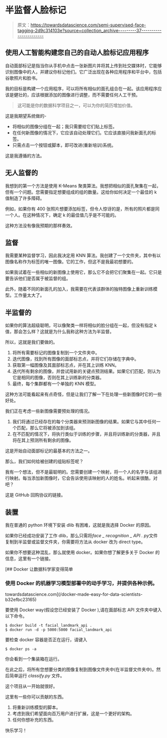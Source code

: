 # 半监督人脸标记

> 原文：<https://towardsdatascience.com/semi-supervised-face-tagging-2d9c314103e?source=collection_archive---------37----------------------->

## 使用人工智能构建您自己的自动人脸标记应用程序

自动面部标记是指当你从手机中点击一张新图片并将其上传到社交媒体时，它能够识别图像中的人，并建议你标记他们。它广泛出现在各种应用程序和平台中，包括谷歌照片和脸书。

我的目标是构建一个应用程序，可以将所有相似的面孔组合在一起。该应用程序应该是健壮的，应该根据添加的图像进行调整，而不需要任何人工干预。

> 这可能是你的数据科学项目之一，可以为你的简历增加价值。

这是我期望系统做的-

*   将相似的图像分组在一起；我只需要给它们贴上标签。
*   在任何新图像的情况下，它应该自动处理它们。它应该直接问我新面孔的标签。
*   只需点击一个按钮或脚本，即可改进(重新培训)系统。

这是我遵循的方法。

## 无人监督的

我想到的第一个方法是使用 K-Means 聚类算法。我想把相似的面孔聚集在一起，但有一个问题。您需要指定想要组成的组的数量。这给你如何决定一个最佳的 k 值制造了许多障碍。

例如，如果你有 400 张照片想要添加标签，但令人惊讶的是，所有的照片都是同一个人。在这种情况下，确定 k 的最佳值几乎是不可能的。

这种方法没有像我预期的那样奏效。

## 监督

我需要某种监督学习，因此我决定用 KNN 算法。我创建了一个文件夹，其中有以图像名称作为标签的唯一图像。它的工作，但这不是我最初想要的。

如果我试着在一些相似的新图像上使用它，那么它不会把它们聚集在一起。它只是要告诉他们是否属于被监督的组。

此外，随着不同的新面孔的加入，我需要在代表该群体的独特图像上重新训练模型。工作量太大了。

## 半监督的

如果你的算法超级聪明，可以像聚类一样将相似的脸分组在一起，但没有指定 k 值，那会怎么样？这就是为什么我称这种方法为半监督。

所以，这就是我们要做的。

1.  将所有需要标记的图像复制到一个文件夹中。
2.  迭代图像，找到所有图像的面部标志点，并将它们存储在字典中。
3.  获取第一幅图像及其面部标志点，并在其上训练 KNN。
4.  迭代所有剩余的图像，并尝试用新的关键点预测结果。如果它们匹配，则认为它是相同的图像，否则在其上训练新的分类器。
5.  最终，每个集群都有一个单独的 KNN 模型。

这种方法可能看起来有点奇怪，但是让我们了解一下在处理一些新图像时它的一些好处。

我们正在考虑一些新图像需要预处理的情况。

1.  我们将通过已经存在的每个分类器来预测新图像的结果。如果它与其中任何一个匹配，那么它将被添加到该组。
2.  在不匹配的情况下，将执行类似于训练的步骤，并且将训练新的分类器，并且将在其上预测所有剩余的图像。

这是开始自动面部标记的最基本的方法之一。

那么，我们如何给被创建的组贴标签呢？

我有一个想法，但不是最聪明的。您需要创建一个映射，将一个人的名字与该组进行映射。每当添加新图像时，它会告诉使用该映射的人的姓名。听起来很酷，对吧？

这是 GitHub 回购协议的链接。

## 装置

我在普通的 python 环境下安装 dlib 有困难，这就是我选择 Docker 的原因。

如果你已经成功安装了工作 dlib，那么只需将*face _ recognition _ API . py*文件复制到半监督或监督文件夹，你需要将方法从 docker 改为 direct type。

如果你不想要这种混乱，那么就使用 docker。如果你想了解更多关于 Docker 的信息，这里有一个链接。

[](/docker-made-easy-for-data-scientists-b32efbc23165) [## Docker 让数据科学家变得简单

### 使用 Docker 的机器学习模型部署中的动手学习，并提供各种示例。

towardsdatascience.com](/docker-made-easy-for-data-scientists-b32efbc23165) 

要使用 Docker way(假设您已经安装了 Docker ),请在面部标志 API 文件夹中键入以下命令。

```
$ docker build -t facial_landmark_api .
$ docker run -d -p 5000:5000 facial_landmark_api
```

要检查 docker 容器是否正在运行，请键入

```
$ docker ps -a
```

你会看到一个集装箱在运行。

在此之后，将所有您想要分类的图像复制到图像文件夹中(在半监督文件夹中)。然后简单运行 *classify.py* 文件。

这个项目从一开始就很好。

这里有一些你可以贡献的东西。

1.  将重新训练模型的脚本。
2.  考虑到我们希望面向百万用户进行扩展，这是一个更好的架构。
3.  任何你想补充的东西。

快乐学习！